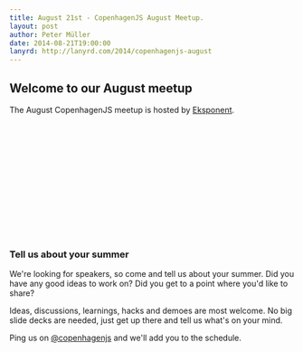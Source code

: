 ```yaml
---
title: August 21st - CopenhagenJS August Meetup.
layout: post
author: Peter Müller
date: 2014-08-21T19:00:00
lanyrd: http://lanyrd.com/2014/copenhagenjs-august
---
```


## Welcome to our August meetup

The August CopenhagenJS meetup is hosted by [Eksponent](http://www.eksponent.com/).

<script type="text/javascript" src="http://maps.google.com/maps/api/js?sensor=false"></script><div style="overflow:hidden;height:200px;width:600px;margin:0 auto;"><div id="gmap_canvas" style="height:200px;width:600px;"></div><style>#gmap_canvas img{max-width:none!important;background:none!important}</style><a class="google-map-code" href="http://www.mapsembed.com/pixum-gutschein/" id="get-map-data">http://www.mapsembed.com/pixum-gutschein/</a></div><script type="text/javascript"> function init_map(){var myOptions = {zoom:14,center:new google.maps.LatLng(55.6740877,12.559706600000027),mapTypeId: google.maps.MapTypeId.ROADMAP};map = new google.maps.Map(document.getElementById("gmap_canvas"), myOptions);marker = new google.maps.Marker({map: map,position: new google.maps.LatLng(55.6740877, 12.559706600000027)});infowindow = new google.maps.InfoWindow({content:"<b>Eksponent</b><br/>Gammel Kongevej 3E, 4. sal, 1610<br/> Copenhagen" });google.maps.event.addListener(marker, "click", function(){infowindow.open(map,marker);});infowindow.open(map,marker);}google.maps.event.addDomListener(window, 'load', init_map);</script>

### Tell us about your summer

We're looking for speakers, so come and tell us about your summer. Did you have any good ideas to work on? Did you get to a point where you'd like to share?

Ideas, discussions, learnings, hacks and demoes are most welcome. No big slide decks are needed, just get up there and tell us what's on your mind.

Ping us on [@copenhagenjs](https://twitter.com/copenhagenjs) and we'll add you to the schedule.
